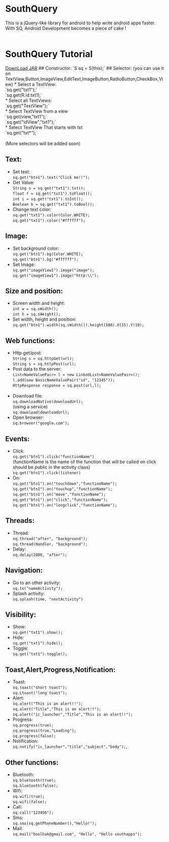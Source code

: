 # SouthQuery
This is a jQuery-like library for android  to help write android apps faster.
With SQ,  Android Development becomes a piece of cake !  
<br>
<h1>SouthQuery Tutorial</h1>
<a href="https://drive.google.com/file/d/0B1SvoJJn6KDNY2NUUC1ER3JIdTA/view?usp=sharing">DownLoad JAR</a>
## Constructor:
`S sq = S(this);`
## Selector:
(you can use it on TextView,Button,ImageView,EditText,ImageButton,RadioButton,CheckBox,View)
* Select a TextView:<br>
`sq.get("txt1");`<br>
`sq.get(R.id.txt1);`
<br>
* Select all TextViews:<br>
`sq.get("TextView");`<br>
* Select TextView from a view<br>
`sq.get(view,"txt1");`<br>
`sq.get("idView","txt1");`<br>
* Select TextView That starts with txt<br>
`sq.get("txt*");`
<br><br>(More selectors will be added soon)

## Text:
* Set text:<br>
`sq.get("btn1").text("Click me!!");`<br>
* Get Value:<br>
`String s = sq.get("txt1").txt();`<br>
`float f = sq.get("txt1").toFloat();`<br>
`int i = sq.get("txt1").toInt();`<br>
`Boolean b = sq.get("txt1").toBool();`<br>
* Change text color:<br>
`sq.get("txt1").color(Color.WHITE);`<br>
`sq.get("txt1").color("#ffffff");`<br>

## Image:
* Set background color:<br>
`sq.get("btn1").bg(Color.WHITE);`<br>
`sq.get("btn1").bg("#ffffff");`<br>
* Set Image:<br>
`sq.get("imageView1").image("image");`<br>
`sq.get("imageView1").image("http:\\");`<br>

## Size and position:
* Screen width and height:<br>
`int w = sq.sWidth();`<br>
`int h = sq.sHeight();`<br>
* Set width, height and position:<br>
`sq.get("btn1").width(sq.sWidth()).height(500).X(15).Y(10);`<br>

## Web functions:
* Http get/post:<br>
`String s = sq.httpGet(url);`<br>
`String s = sq.httpPost(url);`<br>
* Post data to the server:<br>
`List<NameValuePair> l = new LinkedList<NameValuePair>();`<br>
`l.add(new BasicNameValuePair("id", "12345"));`<br>
`HttpResponse response = sq.post(url,l);`<br><br>
* Download file:<br>
`sq.downloadNative(downloadUrl);`<br>
(using a service)<br>
`sq.download(downloadUrl);`<br>
* Open browser: <br>
`sq.browser("google.com");`<br>

## Events:
* Click:<br>
`sq.get("btn1").click("functionName")`<br>
(functionName is the name of the function that will be called on click should be public in the activity class)<br>
`sq.get("btn1").click(listener)`<br>
* On:<br>
`sq.get("btn1").on("touchdown","functionName");`<br>
`sq.get("btn1").on("touchup","functionName");`<br>
`sq.get("btn1").on("move","functionName");`<br>
`sq.get("btn1").on("click","functionName");`<br>
`sq.get("btn1").on("longclick","functionName");`<br>

## Threads:
* Thread:<br>
`sq.thread("after", "background");`<br>
`sq.thread(Handler, "background");`<br>
* Delay:<br>
`sq.delay(2000, "after");`<br>

## Navigation:
* Go to an other activity:<br>
`sq.to("nameActivity");`<br>
* Splash activity:<br>
`sq.splash(time, "nextActivity")` <br>

## Visibility:
* Show:<br>
`sq.get("txt1").show();`<br>
* Hide:<br>
`sq.get("txt1").hide();`<br>
* Toggle:<br>
`sq.get("txt1").toggle();`<br>

## Toast,Alert,Progress,Notification:
* Toast:<br>
`sq.toast("short toast");`<br>
`sq.Ltoast("long toast");`<br>
* Alert:<br>
`sq.alert("This is an alert!!");`<br>
`sq.alert("Title","This is an alert!!");`<br>
`sq.alert("ic_launcher","Title","This is an alert!!");`<br>
* Progress:<br>
`sq.progress(true);`<br>
`sq.progress(true,"Loading");`<br>
`sq.progress(false);`<br>
* Notification:<br>
`sq.notify("ic_launcher","title","subject","body");`,<br>

## Other functions:
* Bluetooth:<br>
`sq.bluetooth(true);`<br>
`sq.bluetooth(false);`<br>
* Wifi:<br>
`sq.wifi(true);`<br>
`sq.wifi(false);`<br>
* Call:<br>
`sq.call("123456");`<br>
* Sms:<br>
`sq.sms(sq.getPhoneNumber(),"Hello!");`<br>
* Mail:<br>
`sq.mail("boolhak@gmail.com", "Hello", "Hello southapps");`<br>


